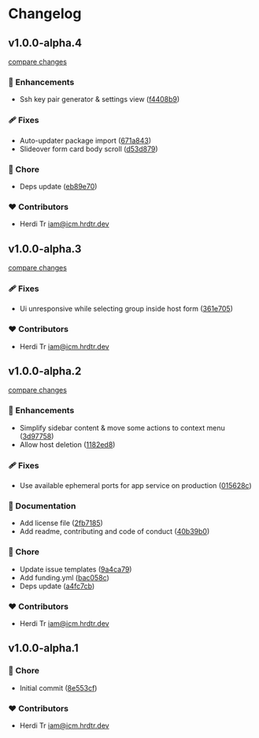 # Changelog


## v1.0.0-alpha.4

[compare changes](https://github.com/Hrdtr/echo/compare/v1.0.0-alpha.3...v1.0.0-alpha.4)

### 🚀 Enhancements

- Ssh key pair generator & settings view ([f4408b9](https://github.com/Hrdtr/echo/commit/f4408b9))

### 🩹 Fixes

- Auto-updater package import ([671a843](https://github.com/Hrdtr/echo/commit/671a843))
- Slideover form card body scroll ([d53d879](https://github.com/Hrdtr/echo/commit/d53d879))

### 🏡 Chore

- Deps update ([eb89e70](https://github.com/Hrdtr/echo/commit/eb89e70))

### ❤️ Contributors

- Herdi Tr <iam@icm.hrdtr.dev>

## v1.0.0-alpha.3

[compare changes](https://github.com/Hrdtr/echo/compare/v1.0.0-alpha.2...v1.0.0-alpha.3)

### 🩹 Fixes

- Ui unresponsive while selecting group inside host form ([361e705](https://github.com/Hrdtr/echo/commit/361e705))

### ❤️ Contributors

- Herdi Tr <iam@icm.hrdtr.dev>

## v1.0.0-alpha.2

[compare changes](https://github.com/Hrdtr/echo/compare/v1.0.0-alpha.1...v1.0.0-alpha.2)

### 🚀 Enhancements

- Simplify sidebar content & move some actions to context menu ([3d97758](https://github.com/Hrdtr/echo/commit/3d97758))
- Allow host deletion ([1182ed8](https://github.com/Hrdtr/echo/commit/1182ed8))

### 🩹 Fixes

- Use available ephemeral ports for app service on production ([015628c](https://github.com/Hrdtr/echo/commit/015628c))

### 📖 Documentation

- Add license file ([2fb7185](https://github.com/Hrdtr/echo/commit/2fb7185))
- Add readme, contributing and code of conduct ([40b39b0](https://github.com/Hrdtr/echo/commit/40b39b0))

### 🏡 Chore

- Update issue templates ([9a4ca79](https://github.com/Hrdtr/echo/commit/9a4ca79))
- Add funding.yml ([bac058c](https://github.com/Hrdtr/echo/commit/bac058c))
- Deps update ([a4fc7cb](https://github.com/Hrdtr/echo/commit/a4fc7cb))

### ❤️ Contributors

- Herdi Tr <iam@icm.hrdtr.dev>

## v1.0.0-alpha.1


### 🏡 Chore

- Initial commit ([8e553cf](https://github.com/Hrdtr/echo/commit/8e553cf))

### ❤️ Contributors

- Herdi Tr <iam@icm.hrdtr.dev>

